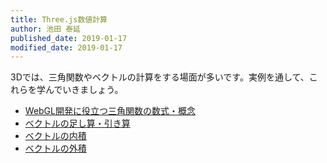 ```yaml
---
title: Three.js数値計算
author: 池田 泰延
published_date: 2019-01-17
modified_date: 2019-01-17
---
```


3Dでは、三角関数やベクトルの計算をする場面が多いです。実例を通して、これらを学んでいきましょう。

- [WebGL開発に役立つ三角関数の数式・概念](https://ics.media/entry/10657)
- [ベクトルの足し算・引き算](https://ics.media/entry/15043)
- [ベクトルの内積](https://ics.media/entry/15321)
- [ベクトルの外積](https://ics.media/entry/15467)

